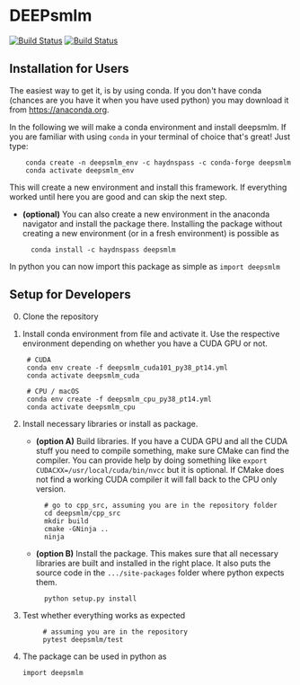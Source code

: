 # DEEPsmlm
[![Build Status](https://travis-ci.com/Haydnspass/DeepSMLM.svg?token=qb4PpCab8Gb7CDLAuNTY&branch=master)](https://travis-ci.com/Haydnspass/DeepSMLM)
[![Build Status](https://travis-ci.com/Haydnspass/DeepSMLM.svg?token=qb4PpCab8Gb7CDLAuNTY&branch=dev_decode_repr)](https://travis-ci.com/Haydnspass/DeepSMLM)

## Installation for Users
The easiest way to get it, is by using conda. If you don't have conda (chances are you have it when you have used python)
you may download it from https://anaconda.org.

In the following we will make a conda environment and install deepsmlm. If you are familiar with using
```conda``` in your terminal of choice that's great! Just type:

        conda create -n deepsmlm_env -c haydnspass -c conda-forge deepsmlm
        conda activate deepsmlm_env
        
This will create a new environment and install this framework. 
If everything worked until here you are good and can skip the next step.

- **(optional)** You can also create a new environment in the anaconda
navigator and install the package there. Installing the package without creating a new environment 
(or in a fresh environment) is possible as

        conda install -c haydnspass deepsmlm
        
In python you can now import this package as simple as ```import deepsmlm```

## Setup for Developers
0. Clone the repository
1. Install conda environment from file and activate it. Use the respective environment depending on whether you have a CUDA GPU or not.

        # CUDA
        conda env create -f deepsmlm_cuda101_py38_pt14.yml
        conda activate deepsmlm_cuda   
        
        # CPU / macOS
        conda env create -f deepsmlm_cpu_py38_pt14.yml
        conda activate deepsmlm_cpu

3. Install necessary libraries or install as package.
    - **(option A)** Build libraries.
    If you have a CUDA GPU and all the CUDA stuff you need to compile something, make sure CMake can find the compiler.
    You can provide help by doing something like ```export CUDACXX=/usr/local/cuda/bin/nvcc``` but it is optional.
    If CMake does not find a working CUDA compiler it will fall back to the CPU only version.
    
            # go to cpp_src, assuming you are in the repository folder
            cd deepsmlm/cpp_src
            mkdir build
            cmake -GNinja ..
            ninja
    
    - **(option B)** Install the package. 
    This makes sure that all necessary libraries are built and installed in the right place.
    It also puts the source code in the ```.../site-packages``` folder where python expects them.

            python setup.py install
            
4. Test whether everything works as expected

            # assuming you are in the repository
            pytest deepsmlm/test
    
5. The package can be used in python as

    ```import deepsmlm```